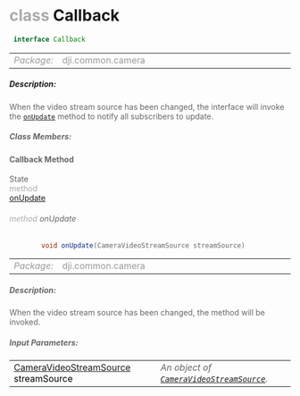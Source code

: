 <div class="article"><h1 ><font color="#AAA">class </font>Callback</h1></div>

~~~java
 interface Callback 
~~~

<html><table class="table-supportedby"><tr valign="top"><td width=15%><font color="#999"><i>Package:</i></td><td width=85%><font color="#999">dji.common.camera</td></tr></table></html>



##### Description:



<font color="#666">When the video stream source has been changed, the interface will invoke  the <code><a href="/Components/Camera/DJICamera_CameraVideoStreamSource_CallbackInterface.html#djicamera_cameravideostreamsource_callbackinterface_onupdate">onUpdate</a></code> method to notify all subscribers to update.



##### Class Members:



#### Callback Method

<div class="api-row" id="djicamera_cameravideostreamsource_callbackinterface_onupdate"><div class="api-col left">State</div><div class="api-col middle" style="color:#AAA">method</div><div class="api-col right"><a class="trigger" href="#djicamera_cameravideostreamsource_callbackinterface_onupdate_inline">onUpdate</a></div></div><div class="inline-doc" id="djicamera_cameravideostreamsource_callbackinterface_onupdate_inline"

><div class="article"><h6 ><font color="#AAA">method </font>onUpdate</h6></div>

~~~java
        void onUpdate(CameraVideoStreamSource streamSource)
~~~

<html><table class="table-supportedby"><tr valign="top"><td width=15%><font color="#999"><i>Package:</i></td><td width=85%><font color="#999">dji.common.camera</td></tr></table></html>



##### Description:



<font color="#666">When the video stream source has been changed, the method will be invoked.



##### Input Parameters:

<html><table class="table-inline-parameters"><tr valign="top"><td><font color="#70BF41"><a href="/Components/Camera/DJICamera.html#djicamera_djicameravideostreamsource">CameraVideoStreamSource</a> <font color="#000">streamSource</td><td><font color="#666"><i>An object of <code><a href="/Components/Camera/DJICamera.html#djicamera_djicameravideostreamsource">CameraVideoStreamSource</a></code>.</i></td></tr></table></html></div>


